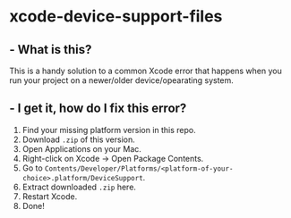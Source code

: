 # xcode-device-support-files

## - What is this?
This is a handy solution to a common Xcode error that happens when you run your project on a newer/older device/opearating system.

## - I get it, how do I fix this error?
1. Find your missing platform version in this repo.
2. Download `.zip` of this version.
3. Open Applications on your Mac.
4. Right-click on Xcode -> Open Package Contents.
5. Go to `Contents/Developer/Platforms/<platform-of-your-choice>.platform/DeviceSupport`.
6. Extract downloaded `.zip` here.
7. Restart Xcode.
8. Done!
